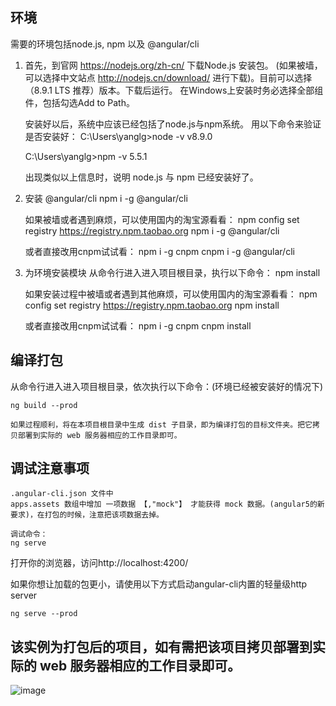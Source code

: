 ## 环境
需要的环境包括node.js, npm 以及 @angular/cli

1. 首先，到官网 https://nodejs.org/zh-cn/ 下载Node.js 安装包。
	(如果被墙，可以选择中文站点 http://nodejs.cn/download/ 进行下载)。目前可以选择（8.9.1 LTS 推荐）版本。下载后运行。
	在Windows上安装时务必选择全部组件，包括勾选Add to Path。

	安装好以后，系统中应该已经包括了node.js与npm系统。
	用以下命令来验证是否安装好：
	C:\Users\yanglg>node -v
	v8.9.0

	C:\Users\yanglg>npm -v
	5.5.1

	出现类似以上信息时，说明 node.js 与 npm 已经安装好了。
	
2. 安装  @angular/cli
	npm i -g @angular/cli

	如果被墙或者遇到麻烦，可以使用国内的淘宝源看看：
	npm config set registry https://registry.npm.taobao.org
	npm i -g @angular/cli

	或者直接改用cnpm试试看：
	npm i -g cnpm
	cnpm i -g @angular/cli

3. 为环境安装模块
	从命令行进入进入项目根目录，执行以下命令：
	npm install

	如果安装过程中被墙或者遇到其他麻烦，可以使用国内的淘宝源看看：
	npm config set registry https://registry.npm.taobao.org
	npm install

	或者直接改用cnpm试试看：
	npm i -g cnpm
	cnpm install
	

## 编译打包
从命令行进入进入项目根目录，依次执行以下命令：(环境已经被安装好的情况下)

	ng build --prod
	
	如果过程顺利，将在本项目根目录中生成 dist 子目录，即为编译打包的目标文件夹。把它拷贝部署到实际的 web 服务器相应的工作目录即可。


## 调试注意事项
	.angular-cli.json 文件中
	apps.assets 数组中增加 一项数据 【,"mock"】 才能获得 mock 数据。(angular5的新要求)，在打包的时候，注意把该项数据去掉。

	调试命令：	 
	ng serve

打开你的浏览器，访问http://localhost:4200/

如果你想让加载的包更小，请使用以下方式启动angular-cli内置的轻量级http server

	ng serve --prod
  
 ## 该实例为打包后的项目，如有需把该项目拷贝部署到实际的 web 服务器相应的工作目录即可。


![image](https://github.com/MadmanLiang/WebAdmin/blob/master/demo.gif?raw=true)
